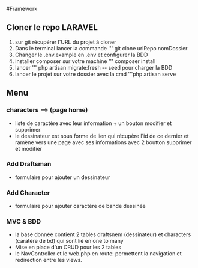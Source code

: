 #Framework 
## Cloner le repo LARAVEL

1. sur git récupérer l'URL du projet à cloner 
2. Dans le terminal lancer la commande 
''' git clone urlRepo nomDossier
3. Changer le .env.example en .env et configurer la BDD
4. installer composer sur votre machine ''' composer install
5. lancer ''' php artisan migrate:fresh -- seed pour charger la BDD
6. lancer le projet sur votre dossier avec la cmd  '''php artisan serve


## Menu
### characters ==> (page home)
- liste de caractère avec leur information + un bouton modifier et supprimer 
- le dessinateur est sous forme de lien qui récupère l'id de ce dernier et ramène vers une page avec ses informations avec 2 boutton supprimer et modifier

### Add Draftsman 
- formulaire pour ajouter un dessinateur 

### Add Character
- formulaire pour ajouter caractère de bande dessinée

### MVC & BDD 

- la base donnée contient 2 tables draftsnem (dessinateur) et characters (caratère de bd) qui sont lié en one to many
- Mise en place d'un CRUD pour les 2 tables 
- le NavController et le web.php en route: permettent la navigation et redirection entre les views.

